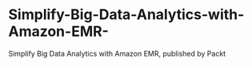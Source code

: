 # Simplify-Big-Data-Analytics-with-Amazon-EMR-
Simplify Big Data Analytics with Amazon EMR, published by Packt
